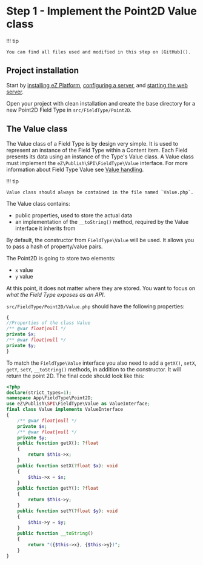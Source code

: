 # Step 1 - Implement the Point2D Value class

!!! tip

    You can find all files used and modified in this step on [GitHub]().

## Project installation

Start by [installing eZ Platform](../../getting_started/install_ez_platform/), [configuring a server](../../getting_started/requirements/),
and [starting the web server](../../getting_started/install_ez_platform/#use-phps-built-in-server).
 
Open your project with clean installation and create the base directory for a new Point2D Field Type in `src/FieldType/Point2D`.

## The Value class

The Value class of a Field Type is by design very simple.
It is used to represent an instance of the Field Type within a Content item.
Each Field presents its data using an instance of the Type's Value class.
A Value class must implement the `eZ\Publish\SPI\FieldType\Value` interface.
For more information about Field Type Value see [Value handling](../../api/field_type_type_and_value/#value-handling).

!!! tip

    Value class should always be contained in the file named `Value.php`.

The Value class contains:

- public properties, used to store the actual data
- an implementation of the `__toString()` method, required by the Value interface it inherits from

By default, the constructor from `FieldType\Value` will be used.
It allows you to pass a hash of property/value pairs.

The Point2D is going to store two elements:

- `x` value
- `y` value

At this point, it does not matter where they are stored. You want to focus on *what the Field Type exposes as an API*.

`src/FieldType/Point2D/Value.php` should have the following properties:

``` php
{
//Properties of the class Value
/** @var float|null */
private $x;
/** @var float|null */
private $y;
}
```

To match the `FieldType\Value` interface you also need to add a `getX()`,  `setX`, `getY`, `setY`, `__toString()` methods, in addition to the constructor.
It will return the point 2D. The final code should look like this:

``` php
<?php
declare(strict_types=1);
namespace App\FieldType\Point2D;
use eZ\Publish\SPI\FieldType\Value as ValueInterface;
final class Value implements ValueInterface
{
    /** @var float|null */
    private $x;
    /** @var float|null */
    private $y;
    public function getX(): ?float
    {
        return $this->x;
    }
    public function setX(?float $x): void
    {
        $this->x = $x;
    }
    public function getY(): ?float
    {
        return $this->y;
    }
    public function setY(?float $y): void
    {
        $this->y = $y;
    }
    public function __toString()
    {
        return "({$this->x}, {$this->y})";
    }
}
```
